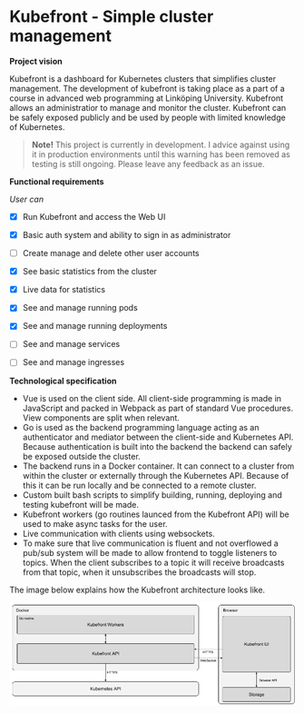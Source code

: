 # Kubefront - Simple cluster management

**Project vision**

Kubefront is a dashboard for Kubernetes clusters that simplifies cluster management. The development of kubefront is taking place as a part of a course in advanced web programming at Linköping University. Kubefront allows an administratior to manage and monitor the cluster. Kubefront can be safely exposed publicly and be used by people with limited knowledge of Kubernetes.

> **Note!** This project is currently in development. I advice against using it in production environments until this warning has been removed as testing is still ongoing. Please leave any feedback as an issue. 

**Functional requirements**

*User can*

- [x] Run Kubefront and access the Web UI
- [x] Basic auth system and ability to sign in as administrator
- [ ] Create manage and delete other user accounts
- [x] See basic statistics from the cluster
- [x] Live data for statistics
- [x] See and manage running pods
- [x] See and manage running deployments
- [ ] See and manage services
- [ ] See and manage ingresses


**Technological specification**

- Vue is used on the client side. All client-side programming is made in JavaScript and packed in Webpack as part of standard Vue procedures. View components are split when relevant.
- Go is used as the backend programming language acting as an authenticator and mediator between the client-side and Kubernetes API. Because authentication is built into the backend the backend can safely be exposed outside the cluster.
- The backend runs in a Docker container. It can connect to a cluster from within the cluster or externally through the Kubernetes API. Because of this it can be run locally and be connected to a remote cluster. 
- Custom built bash scripts to simplify building, running, deploying and testing kubefront will be made.
- Kubefront workers (go routines launced from the Kubefront API) will be used to make async tasks for the user.
- Live communication with clients using websockets.
- To make sure that live communication is fluent and not overflowed a pub/sub system will be made to allow frontend to toggle listeners to topics. When the client subscribes to a topic it will receive broadcasts from that topic, when it unsubscribes the broadcasts will stop.

The image below explains how the Kubefront architecture looks like.

![Kubefront architecture](kubefront-architecture.png "Kubefront architecture")
